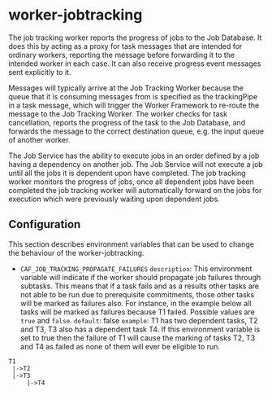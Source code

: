 # worker-jobtracking
The job tracking worker reports the progress of jobs to the Job Database. It does this by acting as a proxy for task messages that are
intended for ordinary workers, reporting the message before forwarding it to the intended worker in each case. It can also receive
progress event messages sent explicitly to it.

Messages will typically arrive at the Job Tracking Worker because the queue that it is consuming messages from is specified as the
trackingPipe in a task message, which will trigger the Worker Framework to re-route the message to the Job Tracking Worker. The worker
checks for task cancellation, reports the progress of the task to the Job Database, and forwards the message to the correct destination
queue, e.g. the input queue of another worker.

The Job Service has the ability to execute jobs in an order defined by a job having a dependency on another job.  The Job Service will not execute a job until all the jobs it is dependent upon have completed.  The job tracking worker monitors the progress of jobs, once all dependent jobs have been completed the job tracking worker will automatically forward on the jobs for execution which were previously waiting upon dependent jobs.

## Configuration
This section describes environment variables that can be used to change the behaviour of the worker-jobtracking.  

- `CAF_JOB_TRACKING_PROPAGATE_FAILURES`
`description`: This environment variable will indicate if the worker should propagate job failures through subtasks. This means that if a task fails and as a results other tasks are not able to be run due to prerequisite commitments, those other tasks will be marked as failures also.
For instance, in the example below all tasks will be marked as failures because T1 failed. Possible values are `true` and `false`.
`default`: false 
`example`: T1 has two dependent tasks, T2 and T3, T3 also has a dependent task T4. If this environment variable is set to true then the failure of T1 will cause the marking of tasks T2, T3 and T4 as failed as none of them will ever be eligible to run.
````
T1
 |->T2
 |->T3
     |->T4
````
